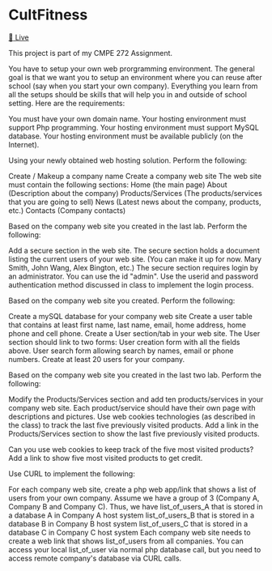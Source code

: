 # CultFitness


[:red_circle: Live ](http://esp.durgaprasad.live:4000/)



This project is part of my CMPE 272 Assignment.


You have to setup your own web prorgramming environment. The general goal is that we want you to setup an environment where you can reuse after school (say when you start your own company). Everything you learn from all the setups should be skills that will help you in and outside of school setting. Here are the requirements:

You must have your own domain name.
Your hosting environment must support Php programming.
Your hosting environment must support MySQL database.
Your hosting environment must be available publicly (on the Internet). 



Using your newly obtained web hosting solution. Perform the following:

Create / Makeup a company name
Create a company web site
The web site must contain the following sections:
Home (the main page)
About (Description about the company)
Products/Services (The products/services that you are going to sell)
News (Latest news about the company, products, etc.)
Contacts (Company contacts)


Based on the company web site you created in the last lab. Perform the following:

Add a secure section in the web site.
The secure section holds a document listing the current users of your web site. (You can make it up for now. Mary Smith, John Wang, Alex Bington, etc.)
The secure section requires login by an administrator. You can use the id "admin".
Use the userid and password authentication method discussed in class to implement the login process.


Based on the company web site you created. Perform the following:

Create a mySQL database for your company web site
Create a user table that contains at least first name, last name, email, home address, home phone and cell phone.
Create a User section/tab in your web site.
The User section should link to two forms:
User creation form with all the fields above.
User search form allowing search by names, email or phone numbers.
Create at least 20 users for your company.


Based on the company web site you created in the last two lab. Perform the following:

Modify the Products/Services section and add ten products/services in your company web site.
Each product/service should have their own page with descriptions and pictures.
Use web cookies technologies (as described in the class) to track the last five previously visited products.
Add a link in the Products/Services section to show the last five previously visited products.
 

Can you use web cookies to keep track of the five most visited products?
Add a link to show five most visited products to get credit.

Use CURL to implement the following:

For each company web site, create a php web app/link that shows a list of users from your own company.
Assume we have a group of 3 (Company A, Company B and Company C). Thus, we have
list_of_users_A that is stored in a database A in Company A host system
list_of_users_B that is stored in a database B in Company B host system
list_of_users_C that is stored in a database C in Company C host system
Each company web site needs to create a web link that shows list_of_users from all companies. You can access your local list_of_user via normal php database call, but you need to access remote company's database via CURL calls.
